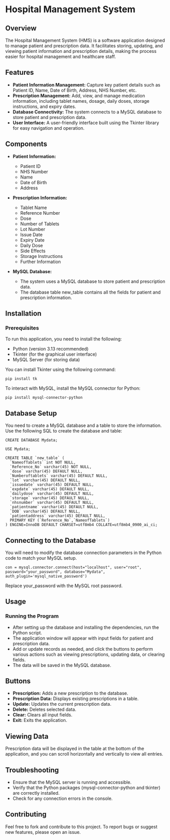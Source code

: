# Hospital Management System
## Overview
The Hospital Management System (HMS) is a software application designed to manage patient and prescription data. It facilitates storing, updating, and viewing patient information and prescription details, making the process easier for hospital management and healthcare staff.
## Features
* **Patient Information Management:** Capture key patient details such as Patient ID, Name, Date of Birth, Address, NHS Number, etc.
* **Prescription Management:** Add, view, and manage medication information, including tablet names, dosage, daily doses, storage instructions, and expiry dates.
* **Database Connectivity:** The system connects to a MySQL database to store patient and prescription data.
* **User Interface:** A user-friendly interface built using the Tkinter library for easy navigation and operation.
## Components
* **Patient Information:**

  * Patient ID
  * NHS Number
  * Name
  * Date of Birth
  * Address
* **Prescription Information:**

  * Tablet Name
  * Reference Number
  * Dose
  * Number of Tablets
  * Lot Number
  * Issue Date
  * Expiry Date
  * Daily Dose
  * Side Effects
  * Storage Instructions
  * Further Information
* **MySQL Database:**

  * The system uses a MySQL database to store patient and prescription data.
  * The database table new_table contains all the fields for patient and prescription information.
## Installation
### Prerequisites
To run this application, you need to install the following:

  * Python (version 3.13 recommended)
  * Tkinter (for the graphical user interface)
  * MySQL Server (for storing data)

You can install Tkinter using the following command:
```
pip install tk
```
To interact with MySQL, install the MySQL connector for Python:
```
pip install mysql-connector-python
```
## Database Setup
You need to create a MySQL database and a table to store the information. Use the following SQL to create the database and table:
```
CREATE DATABASE Mydata;

USE Mydata;

CREATE TABLE `new_table` (
  `NameofTablets` int NOT NULL,
  `Reference_No` varchar(45) NOT NULL,
  `dose` varchar(45) DEFAULT NULL,
  `Numberoftablets` varchar(45) DEFAULT NULL,
  `lot` varchar(45) DEFAULT NULL,
  `issuedate` varchar(45) DEFAULT NULL,
  `expdate` varchar(45) DEFAULT NULL,
  `dailydose` varchar(45) DEFAULT NULL,
  `storage` varchar(45) DEFAULT NULL,
  `nhsnumber` varchar(45) DEFAULT NULL,
  `patientname` varchar(45) DEFAULT NULL,
  `DOB` varchar(45) DEFAULT NULL,
  `patientaddress` varchar(45) DEFAULT NULL,
  PRIMARY KEY (`Reference_No`,`NameofTablets`)
) ENGINE=InnoDB DEFAULT CHARSET=utf8mb4 COLLATE=utf8mb4_0900_ai_ci;
```
## Connecting to the Database
You will need to modify the database connection parameters in the Python code to match your MySQL setup.
```
con = mysql.connector.connect(host="localhost", user="root", password="your_password", database="Mydata", auth_plugin='mysql_native_password')
```
Replace your_password with the MySQL root password.

## Usage
### Running the Program
* After setting up the database and installing the dependencies, run the Python script.
* The application window will appear with input fields for patient and prescription data.
* Add or update records as needed, and click the buttons to perform various actions such as viewing prescriptions, updating data, or clearing fields.
* The data will be saved in the MySQL database.
## Buttons
* **Prescription:** Adds a new prescription to the database.
* **Prescription Data:** Displays existing prescriptions in a table.
* **Update:** Updates the current prescription data.
* **Delete:** Deletes selected data.
* **Clear:** Clears all input fields.
* **Exit:** Exits the application.
## Viewing Data
Prescription data will be displayed in the table at the bottom of the application, and you can scroll horizontally and vertically to view all entries.

## Troubleshooting
* Ensure that the MySQL server is running and accessible.
* Verify that the Python packages (mysql-connector-python and tkinter) are correctly installed.
* Check for any connection errors in the console.
## Contributing
Feel free to fork and contribute to this project. To report bugs or suggest new features, please open an issue.
